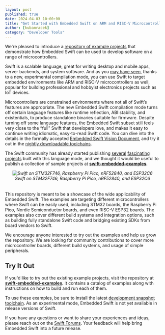 ```yaml
---
layout: post
published: true
date: 2024-04-03 10:00:00
title: "Get Started with Embedded Swift on ARM and RISC-V Microcontrollers"
author: [kubamracek]
category: "Developer Tools"
---
```


We're pleased to introduce a [repository of example projects](https://github.com/swiftlang/swift-embedded-examples) that demonstrate how Embedded Swift can be used to develop software on a range of microcontrollers.

Swift is a scalable language, great for writing desktop and mobile apps, server backends, and system software. And as you [may have seen](https://www.swift.org/blog/byte-sized-swift-tiny-games-playdate/), thanks to a new, experimental compilation mode, you can use Swift to target embedded environments like ARM and RISC-V microcontrollers as well, popular for building professional and hobbyist electronics projects such as IoT devices.

Microcontrollers are constrained environments where not all of Swift’s features are appropriate. The new Embedded Swift compilation mode turns off certain language features like runtime reflection, ABI stability, and existentials, to produce standalone binaries suitable for firmware. Despite turning off some language features, the Embedded Swift subset still feels very close to the “full” Swift that developers love, and makes it easy to continue writing idiomatic, easy-to-read Swift code. You can dive into the details in the formally accepted [Embedded Swift Vision Document](https://github.com/swiftlang/swift-evolution/blob/main/visions/embedded-swift.md), and try it out in the [nightly downloadable toolchains](https://www.swift.org/download/#snapshots).

The Swift community has already started publishing [several](https://forums.swift.org/t/embedded-swift-on-the-raspberry-pi-pico-rp2040-without-the-pico-sdk/69338) [fascinating](https://forums.swift.org/t/rp2040mmio-a-hardware-access-layer-for-the-rp2040/69513/1) [projects](https://forums.swift.org/t/byte-sized-swift-building-tiny-games-for-the-playdate/70615) built with this language mode, and we thought it would be useful to publish a collection of sample projects at [**swift-embedded-examples**](https://github.com/swiftlang/swift-embedded-examples).

<div align="center" style="padding: 0 0 20px 0;"><i>
<img src="/assets/images/embedded-examples/boards.jpg" alt="Swift on STM32F746, Raspberry Pi Pico, nRF52840, and ESP32C6">
<br />
Swift on STM32F746, Raspberry Pi Pico, nRF52840, and ESP32C6
</i></div>

This repository is meant to be a showcase of the wide applicability of Embedded Swift. The examples are targeting different microcontrollers where Swift can be easily used, including STM32 boards, the Raspberry Pi Pico, Nordic Semiconductor boards, and even RISC-V ESP32 boards. The examples also cover different build systems and integration options, such as building fully standalone Swift code and bridging existing SDKs from board vendors to Swift.

We encourage anyone interested to try out the examples and help us grow the repository. We are looking for community contributions to cover more microcontroller boards, different build systems, and usage of simple peripherals.

## Try It Out

If you'd like to try out the existing example projects, visit the repository at [**swift-embedded-examples**](https://github.com/swiftlang/swift-embedded-examples). It contains a catalog of examples along with instructions on how to build and run each of them.

To use these examples, be sure to install the latest [development snapshot toolchain](https://www.swift.org/download/#snapshots). As an experimental mode, Embedded Swift is not yet available in release versions of Swift.

If you have any questions or want to share your experiences and ideas, please reach out on the [Swift Forums](https://forums.swift.org/t/embedded-swift-example-projects-for-arm-and-risc-v-microcontrollers/71066). Your feedback will help bring Embedded Swift into a future release.

